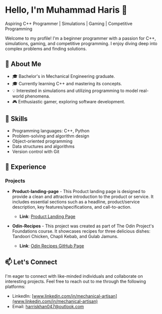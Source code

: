# Hello, I'm Muhammad Haris 👋

Aspiring C++ Programmer | Simulations | Gaming | Competitive Programming

Welcome to my profile! I'm a beginner programmer with a passion for C++, simulations, gaming, and competitive programming. I enjoy diving deep into complex problems and finding solutions.

## 🌱 About Me

- 🎓 Bachelor's in Mechanical Engineering graduate. 
- 🎓 Currently learning C++ and mastering its concepts.
- 💡 Interested in simulations and utilizing programming to model real-world phenomena.
- 🎮 Enthusiastic gamer, exploring software development.

## 🚀 Skills

- Programming languages: C++, Python
- Problem-solving and algorithm design
- Object-oriented programming
- Data structures and algorithms
- Version control with Git

## 💼 Experience

### Projects

- **Product-landing-page** - This Product landing page is designed to provide a clean and attractive introduction to the product or service. It includes essential sections such as a headline, product/service description, key features/specifications, and call-to-action.
   - **Link**: [Product Landing Page](https://headlessnode.github.io/product-landing-page/)

- **Odin-Recipes** - This project was created as part of The Odin Project's Foundations course. It showcases recipes for three delicious dishes: Tandoori Chicken, Chapli Kebab, and Gulab Jamuns.

   - **Link**: [Odin Recipes GitHub Page](https://headlessnode.github.io/Odin-recipes/index.html)

## 📫 Let's Connect

I'm eager to connect with like-minded individuals and collaborate on interesting projects. Feel free to reach out to me through the following platforms:

- LinkedIn: [www.linkedin.com/in/mechanical-artisan](www.linkedin.com/in/mechanical-artisan)
- Email: harriskhan047@outlook.com
